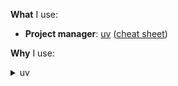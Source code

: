 **What** I use:

*   **Project manager**: [uv] ([cheat sheet][uv cheat sheet])

[uv]: https://github.com/astral-sh/uv
[uv cheat sheet]: https://github.com/daviebadger/cheatsheets/blob/main/python/pypi/uv.md

**Why** I use:

<details>
<summary>uv</summary>

*   **purity**

    I want a dedicated Python package manager. Thus no multi-language ones like
    [conda], [mamba] or [pixi].

*   **unification**

    I want a single CLI to handle builds, dependencies, executables, packages,
    Python versions and virtual environments. Thus neither isolated ones like
    [pip], [pip-tools], [pipx], [pyenv], [setuptools], [twine] or [virtualenv],
    nor limited ones like [hatch], [pdm] or [poetry].

</details>

[conda]: https://github.com/conda/conda
[hatch]: https://github.com/pypa/hatch
[mamba]: https://github.com/mamba-org/mamba
[pdm]: https://github.com/pdm-project/pdm
[pip-tools]: https://github.com/jazzband/pip-tools
[pip]: https://github.com/pypa/pip
[pipx]: https://github.com/pypa/pipx
[pixi]: https://github.com/prefix-dev/pixi
[poetry]: https://github.com/python-poetry/poetry
[pyenv]: https://github.com/pyenv/pyenv
[setuptools]: https://github.com/pypa/setuptools
[twine]: https://github.com/pypa/twine
[virtualenv]: https://github.com/pypa/virtualenv
